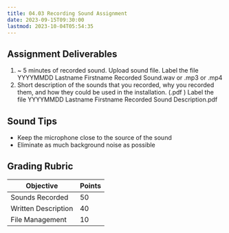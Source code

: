 ```yaml
---
title: 04.03 Recording Sound Assignment
date: 2023-09-15T09:30:00
lastmod: 2023-10-04T05:54:35
---
```


## Assignment Deliverables

1. ~ 5 minutes of recorded sound. Upload sound file. Label the file YYYYMMDD Lastname Firstname Recorded Sound.wav or .mp3 or .mp4
2. Short description of the sounds that you recorded, why you recorded them, and how they could be used in the installation. (.pdf ) Label the file YYYYMMDD Lastname Firstname Recorded Sound Description.pdf

## Sound Tips

- Keep the microphone close to the source of the sound
- Eliminate as much background noise as possible

## Grading Rubric

<div class="responsive-table-markdown">

| Objective           | Points |
| ------------------- | ------ |
| Sounds Recorded     | 50     |
| Written Description | 40     |
| File Management     | 10     |

</div>

